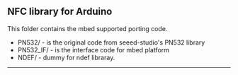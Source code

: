 ## NFC library for Arduino

This folder contains the mbed supported porting code.

+ PN532/ - is the original code from seeed-studio's PN532 library
+ PN532_IF/ - is the interface code for mbed platform
+ NDEF/ - dummy for ndef libraray.


<hr>
&nbsp;
